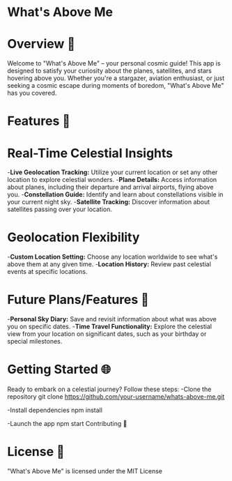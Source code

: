 # What's Above Me

# Overview 🌌
Welcome to "What's Above Me" – your personal cosmic guide! This app is designed to satisfy your curiosity about the planes, satellites, and stars hovering above you. Whether you're a stargazer, aviation enthusiast, or just seeking a cosmic escape during moments of boredom, "What's Above Me" has you covered.

# Features 🚀

# Real-Time Celestial Insights
-**Live Geolocation Tracking:** Utilize your current location or set any other location to explore celestial wonders.
-**Plane Details:** Access information about planes, including their departure and arrival airports, flying above you.
-**Constellation Guide:** Identify and learn about constellations visible in your current night sky.
-**Satellite Tracking:** Discover information about satellites passing over your location.

# Geolocation Flexibility
-**Custom Location Setting:** Choose any location worldwide to see what's above them at any given time.
-**Location History:** Review past celestial events at specific locations.

# Future Plans/Features 🚀
-**Personal Sky Diary:** Save and revisit information about what was above you on specific dates.
-**Time Travel Functionality:** Explore the celestial view from your location on significant dates, such as your birthday or special milestones.

# Getting Started 🌐
Ready to embark on a celestial journey? Follow these steps:
-Clone the repository
git clone https://github.com/your-username/whats-above-me.git

-Install dependencies
npm install

-Launch the app
npm start
Contributing 🤝

# License 📝
"What's Above Me" is licensed under the MIT License
